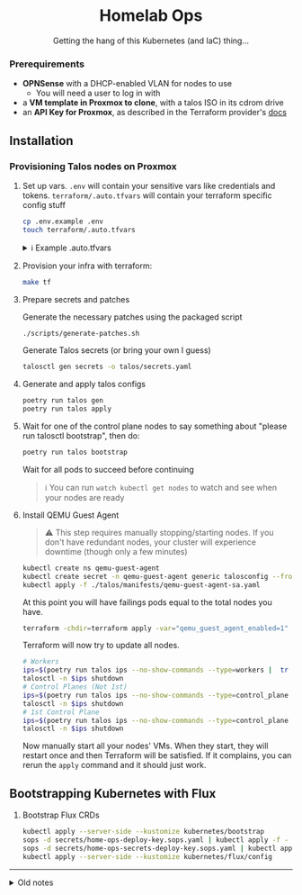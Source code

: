 <center>

# Homelab Ops

Getting the hang of this Kubernetes (and IaC) thing...

</center>

### Prerequirements

- **OPNSense** with a DHCP-enabled VLAN for nodes to use
    - You will need a user to log in with
- a **VM template in Proxmox to clone**, with a talos ISO in its cdrom drive
- an **API Key for Proxmox**, as described in the Terraform provider's [docs](https://registry.terraform.io/providers/Telmate/proxmox/latest/docs#creating-the-proxmox-user-and-role-for-terraform)

## Installation

### Provisioning Talos nodes on Proxmox

1. Set up vars. `.env` will contain your sensitive vars like credentials and tokens. `terraform/.auto.tfvars` will contain your terraform specific config stuff

    ```sh
    cp .env.example .env
    touch terraform/.auto.tfvars
    ```


    <details>
    <summary>
        ℹ️ Example .auto.tfvars
    </summary>

    ```
    bridge              = "vmbrX"
    pve_node            = "nodename"
    storage             = "zfsX"
    talos_template_name = "talos-node" # the name of the vm template with the talos iso in cdrom
    vlan_tag            = "69" # nice
    pve_tags            = "" # if any

    control_plane_nodes_count = 3
    control_plane_total_mem   = 12288
    worker_nodes_count        = 4
    workers_total_mem         = 53248
    ```
    </details>



1. Provision your infra with terraform:

    ```sh
    make tf
    ```

1. Prepare secrets and patches

    Generate the necessary patches using the packaged script

    ```sh
    ./scripts/generate-patches.sh
    ```

    Generate Talos secrets (or bring your own I guess)

    ```sh
    talosctl gen secrets -o talos/secrets.yaml
    ```

1. Generate and apply talos configs

    ```sh
    poetry run talos gen
    poetry run talos apply
    ```

1. Wait for one of the control plane nodes to say something about "please run talosctl bootstrap", then do:

    ```sh
    poetry run talos bootstrap
    ```

    Wait for all pods to succeed before continuing

    > ℹ️ You can run `watch kubectl get nodes` to watch and see when your nodes are ready



1. Install QEMU Guest Agent

    > ⚠️ This step requires manually stopping/starting nodes. If you don't have redundant nodes, your cluster will experience downtime (though only a few minutes)

    ```sh
    kubectl create ns qemu-guest-agent
    kubectl create secret -n qemu-guest-agent generic talosconfig --from-file=config="$TALOSCONFIG"
    kubectl apply -f ./talos/manifests/qemu-guest-agent-sa.yaml
    ```

    At this point you will have failings pods equal to the total nodes you have.

    ```sh
    terraform -chdir=terraform apply -var="qemu_guest_agent_enabled=1"
    ```

    Terraform will now try to update all nodes.

    ```sh
    # Workers
    ips=$(poetry run talos ips --no-show-commands --type=workers |  tr '\n' ',' | sed 's/,$//')
    talosctl -n $ips shutdown
    # Control Planes (Not 1st)
    ips=$(poetry run talos ips --no-show-commands --type=control_plane | tail -n -2 | tr '\n' ',' | sed 's/,$//')
    talosctl -n $ips shutdown
    # 1st Control Plane
    ips=$(poetry run talos ips --no-show-commands --type=control_plane | head -n 1 | tr '\n' ',' | sed 's/,$//')
    talosctl -n $ips shutdown
    ```

    Now manually start all your nodes' VMs. When they start, they will restart once and then Terraform will be satisfied. If it complains, you can rerun the `apply` command and it should just work.


## Bootstrapping Kubernetes with Flux

1. Bootstrap Flux CRDs

    ```sh
    kubectl apply --server-side --kustomize kubernetes/bootstrap
    sops -d secrets/home-ops-deploy-key.sops.yaml | kubectl apply -f -
    sops -d secrets/home-ops-secrets-deploy-key.sops.yaml | kubectl apply -f -
    kubectl apply --server-side --kustomize kubernetes/flux/config
    ```

---

<details><summary>Old notes</summary>

1. Install MetalLB:

    ```sh
    kubectl apply -f https://raw.githubusercontent.com/metallb/metallb/v0.13.9/config/manifests/metallb-native.yaml
    # Wait for all pods to succeed

    kubectl apply -n metallb-system -f ./kubernetes/apps/metallb/nice-pool.yaml  -f ./kubernetes/apps/metallb/default-l2-advertisement.yaml
    # Wait for all pods to succeed
    ```


1. Install the Helm releases:

    > ℹ️ (To move to Flux)

    ```sh
    helm upgrade --install --create-namespace --namespace openebs --version 3.2.0 openebs-jiva openebs-jiva/jiva
    kubectl apply -n openebs -f ./kubernetes/apps/openebs/configmap.yaml
    kubectl -n openebs patch daemonset openebs-jiva-csi-node --type=json --patch '[{"op": "add", "path": "/spec/template/spec/hostPID", "value": true}]'
    ```
    ```sh
    helm repo add nfs-subdir-external-provisioner https://kubernetes-sigs.github.io/nfs-subdir-external-provisioner/
    helm install -n nfs-provisioner --create-namespace nfs-subdir-external-provisioner nfs-subdir-external-provisioner/nfs-subdir-external-provisioner -f ./kubernetes/apps/nfs-subdir-external-provisioner/values.yaml
    ```
    ```sh
    helm upgrade --install --create-namespace -n monitoring kube-prometheus-stack prometheus-community/kube-prometheus-stack
    ```
    ```sh
    kubectl apply -f ./kubernetes/apps/traefik/deployment.yaml
    ```

</details>

